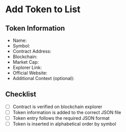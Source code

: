 # Add Token to List

## Token Information
- Name: 
- Symbol: 
- Contract Address: 
- Blockchain: 
- Market Cap: 
- Explorer Link: 
- Official Website: 
- Additional Context (optional): 

## Checklist
- [ ] Contract is verified on blockchain explorer
- [ ] Token information is added to the correct JSON file
- [ ] Token entry follows the required JSON format
- [ ] Token is inserted in alphabetical order by symbol